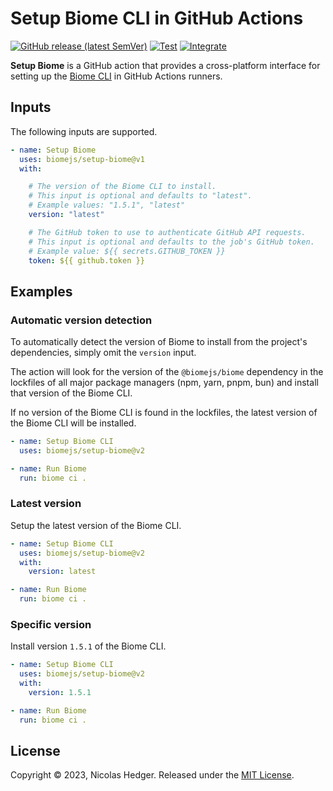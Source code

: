 # Setup Biome CLI in GitHub Actions

[![GitHub release (latest SemVer)](https://img.shields.io/github/v/release/biomejs/setup-biome?label=latest&logo=github)](https://github.com/marketplace/actions/setup-biome)
[![Test](https://github.com/biomejs/setup-biome/actions/workflows/test.yaml/badge.svg)](https://github.com/biomejs/setup-biome/actions/workflows/test.yaml)
[![Integrate](https://github.com/biomejs/setup-biome/actions/workflows/integrate.yaml/badge.svg)](https://github.com/biomejs/setup-biome/actions/workflows/integrate.yaml)

**Setup Biome** is a GitHub action that provides a cross-platform interface
for setting up the [Biome CLI](https://biomejs.dev) in GitHub
Actions runners.

## Inputs

The following inputs are supported.

```yaml
- name: Setup Biome
  uses: biomejs/setup-biome@v1
  with:

    # The version of the Biome CLI to install.
    # This input is optional and defaults to "latest".
    # Example values: "1.5.1", "latest"
    version: "latest"

    # The GitHub token to use to authenticate GitHub API requests.
    # This input is optional and defaults to the job's GitHub token.
    # Example value: ${{ secrets.GITHUB_TOKEN }}
    token: ${{ github.token }}
```

## Examples

### Automatic version detection

To automatically detect the version of Biome to install from the project's dependencies,
simply omit the `version` input.

The action will look for the version of the `@biomejs/biome` dependency in the lockfiles
of all major package managers (npm, yarn, pnpm, bun) and install that version of the Biome CLI.

If no version of the Biome CLI is found in the lockfiles, the latest version of the Biome CLI
will be installed.

```yaml
- name: Setup Biome CLI
  uses: biomejs/setup-biome@v2

- name: Run Biome
  run: biome ci .
```

### Latest version

Setup the latest version of the Biome CLI.

```yaml
- name: Setup Biome CLI
  uses: biomejs/setup-biome@v2
  with:
    version: latest

- name: Run Biome
  run: biome ci .
```

### Specific version

Install version `1.5.1` of the Biome CLI.

```yaml
- name: Setup Biome CLI
  uses: biomejs/setup-biome@v2
  with:
    version: 1.5.1

- name: Run Biome
  run: biome ci .
```

## License

Copyright © 2023, Nicolas Hedger. Released under the [MIT License](LICENSE.md).
